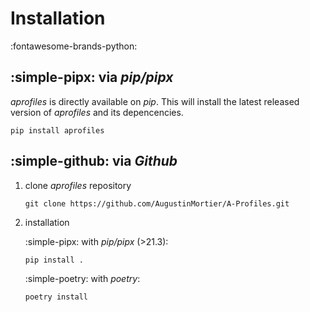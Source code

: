 # Installation

:fontawesome-brands-python:

## :simple-pipx: via *pip/pipx* 

*aprofiles* is directly available on *pip*. This will install the latest
released version of *aprofiles* and its depencencies.

```
pip install aprofiles
```


## :simple-github: via *Github*

1.  clone *aprofiles* repository

    ```
    git clone https://github.com/AugustinMortier/A-Profiles.git
    ```

2.  installation

    :simple-pipx: with *pip/pipx* (>21.3):
    
    ```
    pip install .
    ```

    :simple-poetry: with *poetry*:
    
    ```
    poetry install
    ```
